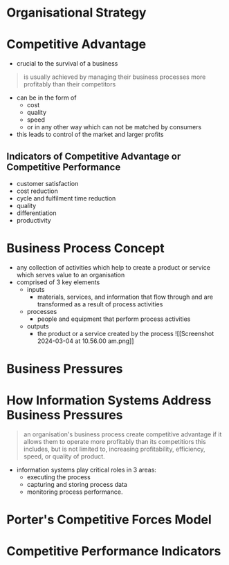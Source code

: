 # Organisational Strategy
# Competitive Advantage
- crucial to the survival of a business
> is usually achieved by managing their business processes more profitably than their competitors  
- can be in the form of
	- cost
	- quality
	- speed
	- or in any other way which can not be matched by consumers
- this leads to control of the market and larger profits
## Indicators of Competitive Advantage or Competitive Performance
- customer satisfaction
- cost reduction
- cycle and fulfilment time reduction
- quality
- differentiation
- productivity
# Business Process Concept
- any collection of activities which help to create a product or service which serves value to an organisation
- comprised of 3 key elements
	- inputs
		- materials, services, and information that flow through and are transformed as a result of process activities
	- processes
		- people and equipment that perform process activities
	- outputs
		- the product or a service created by the process
![[Screenshot 2024-03-04 at 10.56.00 am.png]]
# Business Pressures
# How Information Systems Address Business Pressures
> an organisation's business process create competitive advantage if it allows them to operate more profitably than its competitiors
> 	this includes, but is not limited to, increasing profitability, efficiency, speed, or quality of product. 
- information systems play critical roles in 3 areas:
	- executing the process
	- capturing and storing process data
	- monitoring process performance. 
# Porter's Competitive Forces Model
# Competitive Performance Indicators

